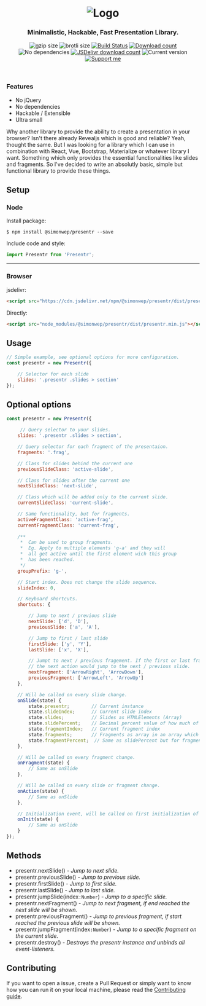 <h1 align="center">
    <img src="logo.png" alt="Logo">
</h1>

<h3 align="center">
    Minimalistic, Hackable, Fast Presentation Library.
</h3>


<p align="center">
  <img alt="gzip size" src="https://img.badgesize.io/https://raw.githubusercontent.com/Simonwep/presentr/master/dist/presentr.min.js?compression=gzip&style=flat-square">
  <img alt="brotli size" src="https://img.badgesize.io/https://raw.githubusercontent.com/Simonwep/presentr/master/dist/presentr.min.js?compression=brotli&style=flat-square">
  <a href="https://travis-ci.org/Simonwep/presentr"><img
     alt="Build Status"
     src="https://img.shields.io/travis/Simonwep/presentr.svg?style=popout-square"></a>
  <a href="https://www.npmjs.com/package/@simonwep/presentr"><img
     alt="Download count"
     src="https://img.shields.io/npm/dm/@simonwep/presentr.svg?style=popout-square"></a>
  <img alt="No dependencies" src="https://img.shields.io/badge/dependencies-none-27ae60.svg?style=popout-square">
  <a href="https://www.jsdelivr.com/package/npm/@simonwep/presentr"><img
     alt="JSDelivr download count"
     src="https://data.jsdelivr.com/v1/package/npm/@simonwep/presentr/badge"></a>
  <img alt="Current version"
       src="https://img.shields.io/github/tag/Simonwep/presentr.svg?color=3498DB&label=version&style=flat-square">
  <a href="https://www.patreon.com/simonwep"><img
     alt="Support me"
     src="https://img.shields.io/badge/patreon-support-3498DB.svg?style=popout-square"></a>
</p>

<br>

### Features
* No jQuery
* No dependencies
* Hackable / Extensible
* Ultra small

Why another library to provide the ability to create a presentation in your browser?
Isn't there already Revealjs which is good and reliable?
Yeah, thought the same. But I was looking for a library which I can use in combination with React, Vue, Bootstrap, Materialize or whatever library I want.
Something which only provides the essential functionalities like slides and fragments.
So I've decided to write an absolutly basic, simple but functional library to provide these things.

## Setup

### Node
Install package:
```shell
$ npm install @simonwep/presentr --save
```

Include code and style:
```js
import Presentr from 'Presentr';
```
---
### Browser

jsdelivr:
```html
<script src="https://cdn.jsdelivr.net/npm/@simonwep/presentr/dist/presentr.min.js"></script>
```

Directly:
```html
<script src="node_modules/@simonwep/presentr/dist/presentr.min.js"></script>
```

## Usage
```javascript
// Simple example, see optional options for more configuration.
const presentr = new Presentr({

    // Selector for each slide
    slides: '.presentr .slides > section'
});
```

## Optional options
```javascript
const presentr = new Presentr({

     // Query selector to your slides.
    slides: '.presentr .slides > section',

    // Query selector for each fragment of the presentaion.
    fragments: '.frag',

    // Class for slides behind the current one
    previousSlideClass: 'active-slide',

    // Class for slides after the current one
    nextSlideClass: 'next-slide',

    // Class which will be added only to the current slide.
    currentSlideClass: 'current-slide',

    // Same functionality, but for fragments.
    activeFragmentClass: 'active-frag',
    currentFragmentClass: 'current-frag',
    
    /**
     *  Can be used to group fragments.
     *  Eg. Apply to multiple elements 'g-a' and they will 
     *  all get active until the first element wich this group 
     *  has been reached.
     */
    groupPrefix: 'g-',

    // Start index. Does not change the slide sequence.
    slideIndex: 0,

    // Keyboard shortcuts.
    shortcuts: {

        // Jump to next / previous slide
        nextSlide: ['d', 'D'],
        previousSlide: ['a', 'A'],

        // Jump to first / last slide
        firstSlide: ['y', 'Y'],
        lastSlide: ['x', 'X'],

        // Jumpt to next / previous fragement. If the first or last fragment is reached,
        // the next action would jump to the next / previous slide.
        nextFragment: ['ArrowRight', 'ArrowDown'],
        previousFragment: ['ArrowLeft', 'ArrowUp']
    },

    // Will be called on every slide change.
    onSlide(state) {
        state.presentr;        // Current instance
        state.slideIndex;      // Current slide index
        state.slides;          // Slides as HTMLElements (Array)
        state.slidePercent;    // Decimal percent value of how much of your slides are over
        state.fragmentIndex;   // Current fragment index
        state.fragments;       // Fragments as array in an array which index is the slide index
        state.fragmentPercent;  // Same as slidePercent but for fragments on the current slide
    },

    // Will be called on every fragment change.
    onFragment(state) {
        // Same as onSlide
    },

    // Will be called on every slide or fragment change.
    onAction(state) {
        // Same as onSlide
    },

    // Initialization event, will be called on first initialization of presenter.
    onInit(state) {
        // Same as onSlide
    }
});
```

## Methods
* presentr.nextSlide() _- Jump to next slide._
* presentr.previousSlide() _- Jump to previous slide._
* presentr.firstSlide() _- Jump to first slide._
* presentr.lastSlide() _- Jump to last slide._
* presentr.jumpSlide(index`:Number`) _- Jump to a specific slide._
* presentr.nextFragment() _- Jump to next fragment, if end reached the next slide will be shown._
* presentr.previousFragment() _- Jump to previous fragment, if start reached the previous slide will be shown._
* presentr.jumpFragment(index`:Number`) _- Jump to a specific fragment on the current slide._
* presentr.destroy() _- Destroys the presentr instance and unbinds all event-listeners._

## Contributing
If you want to open a issue, create a Pull Request or simply want to know how you can run it on your local machine, please read the [Contributing guide](https://github.com/Simonwep/presentr/blob/master/.github/CONTRIBUTING.md).